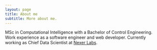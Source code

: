 ```yaml
---
layout: page
title: About me
subtitle: More about me.
---
```


MSc in Computational Intelligence with a Bachelor of Control Engineering. Work experience as a software engineer and web developer. Currently working as Chief Data Scientist at [Nexer Labs](http://www.nexer.com.br/).